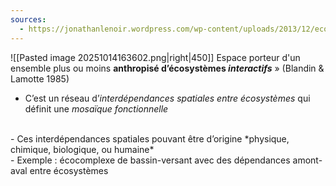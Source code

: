 ```yaml
---
sources:
  - https://jonathanlenoir.wordpress.com/wp-content/uploads/2013/12/ecologie-du-paysage.pdf
---
```

![[Pasted image 20251014163602.png|right|450]]
Espace porteur d'un ensemble plus ou moins **anthropisé d’écosystèmes *interactifs*** » (Blandin & Lamotte 1985)

- C’est un réseau d’*interdépendances spatiales entre écosystèmes* qui définit une *mosaïque fonctionnelle* 
<br>
- Ces interdépendances spatiales pouvant être d’origine *physique, chimique, biologique, ou humaine* 
<br>
- Exemple : écocomplexe de bassin-versant avec des dépendances amont-aval entre écosystèmes
